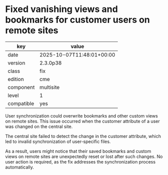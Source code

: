 [//]: # (werk v2)
# Fixed vanishing views and bookmarks for customer users on remote sites

key        | value
---------- | ---
date       | 2025-10-07T11:48:01+00:00
version    | 2.3.0p38
class      | fix
edition    | cme
component  | multisite
level      | 1
compatible | yes

User synchronization could overwrite bookmarks and other custom views on remote sites. This issue occurred when the customer
attribute of a user was changed on the central site.

The central site failed to detect the change in the customer attribute, which led to invalid synchronization of user-specific
files.

As a result, users might notice that their saved bookmarks and custom views on remote sites are unexpectedly reset or lost
after such changes. No user action is required, as the fix addresses the synchronization process automatically.
